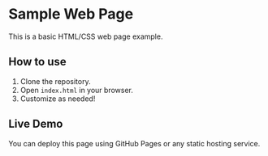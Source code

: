 # Sample Web Page

This is a basic HTML/CSS web page example.

## How to use

1. Clone the repository.
2. Open `index.html` in your browser.
3. Customize as needed!

## Live Demo

You can deploy this page using GitHub Pages or any static hosting service.
